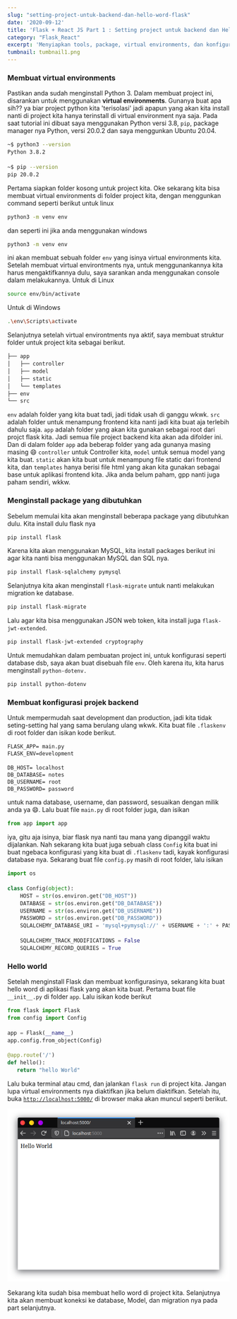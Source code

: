 ```yaml
---
slug: "setting-project-untuk-backend-dan-hello-word-flask"
date: '2020-09-12'
title: 'Flask + React JS Part 1 : Setting project untuk backend dan Hello word di Flask'
category: "Flask_React"
excerpt: 'Menyiapkan tools, package, virtual environments, dan konfigurasi untuk flask (backend)'
tumbnail: tumbnail1.png
---
```


### Membuat virtual environments

Pastikan anda sudah menginstall Python 3. Dalam membuat project ini, disarankan untuk menggunakan **virtual environments**. Gunanya buat apa sih?? ya biar project python kita 'terisolasi' jadi apapun yang akan kita install nanti di project kita hanya terinstall di virtual environment nya saja. Pada saat tutorial ini dibuat saya menggunakan Python versi 3.8, `pip`, package manager nya Python, versi 20.0.2 dan saya menggunkan Ubuntu 20.04.

```bash
~$ python3 --version
Python 3.8.2

~$ pip --version
pip 20.0.2
```

Pertama siapkan folder kosong untuk project kita. Oke sekarang kita bisa membuat virtual environments di folder project kita, dengan menggunkan command seperti berikut untuk linux

```bash
python3 -m venv env
```

dan seperti ini jika anda menggunakan windows

```bash
python3 -m venv env
```

ini akan membuat sebuah folder `env` yang isinya virtual environments kita. Setelah membuat virtual environtments nya, untuk menggunankannya kita harus mengaktifkannya dulu, saya sarankan anda menggunakan console dalam melakukannya. Untuk di Linux

```bash
source env/bin/activate
```

Untuk di Windows

```bash
.\env\Scripts\activate
```

Selanjutnya setelah virtual environtments nya aktif, saya membuat struktur folder untuk project kita sebagai berikut.

```bash
├── app
│   ├── controller
│   ├── model
│   ├── static
│   └── templates
├── env
└── src
```

`env` adalah folder yang kita buat tadi, jadi tidak usah di ganggu wkwk. `src` adalah folder untuk menampung frontend kita nanti jadi kita buat aja terlebih dahulu saja. `app` adalah folder yang akan kita gunakan sebagai root dari projct flask kita. Jadi semua file project backend kita akan ada difolder ini. Dan di dalam folder `app` ada beberap folder yang ada gunanya masing masing 😄 `controller` untuk Controller kita, `model` untuk semua model yang kita buat. `static` akan kita buat untuk menampung file static dari frontend kita, dan `templates` hanya berisi file html yang akan kita gunakan sebagai base untuk aplikasi frontend kita. Jika anda belum paham, gpp nanti juga paham sendiri, wkkw.

### Menginstall package yang dibutuhkan

Sebelum memulai kita akan menginstall beberapa package yang dibutuhkan dulu. Kita install dulu flask nya

```bash
pip install flask 
```

Karena kita akan menggunakan MySQL, kita install packages berikut ini agar kita nanti bisa menggunakan MySQL dan SQL nya.

```bash
pip install flask-sqlalchemy pymysql
```

Selanjutnya kita akan menginstall `flask-migrate` untuk nanti melakukan migration ke database.

```bash
pip install flask-migrate
```

Lalu agar kita bisa menggunakan JSON web token, kita install juga `flask-jwt-extended`.

```bash
pip install flask-jwt-extended cryptography
```

Untuk memudahkan dalam pembuatan project ini, untuk konfigurasi seperti database dsb, saya akan buat disebuah file `env`. Oleh karena itu, kita harus menginstall `python-dotenv.`

```bash
pip install python-dotenv
```

### Membuat konfigurasi projek backend

Untuk mempermudah saat development dan production, jadi kita tidak seting-setting hal yang sama berulang ulang wkwk. Kita buat file `.flaskenv` di root folder dan isikan kode berikut.

```
FLASK_APP= main.py
FLASK_ENV=development

DB_HOST= localhost
DB_DATABASE= notes
DB_USERNAME= root
DB_PASSWORD= password
```

untuk nama database, username, dan password, sesuaikan dengan milik anda ya 😄. Lalu buat file `main.py` di root folder juga, dan isikan 

```python
from app import app
```

iya, gitu aja isinya, biar flask nya nanti tau mana yang dipanggil waktu dijalankan. Nah sekarang kita buat juga sebuah class `Config` kita buat ini buat ngebaca konfigurasi yang kita buat di `.flaskenv` tadi, kayak konfigurasi database nya. Sekarang buat file `config.py` masih di root folder, lalu isikan

```python
import os

class Config(object):
    HOST = str(os.environ.get("DB_HOST"))
    DATABASE = str(os.environ.get("DB_DATABASE"))
    USERNAME = str(os.environ.get("DB_USERNAME"))
    PASSWORD = str(os.environ.get("DB_PASSWORD"))
    SQLALCHEMY_DATABASE_URI = 'mysql+pymysql://' + USERNAME + ':' + PASSWORD + '@' + HOST + '/' + DATABASE

    SQLALCHEMY_TRACK_MODIFICATIONS = False
    SQLALCHEMY_RECORD_QUERIES = True
```

### Hello world

Setelah menginstall Flask dan membuat konfigurasinya, sekarang kita buat hello word di aplikasi flask yang akan kita buat. Pertama buat file `__init__.py` di folder `app`. Lalu isikan kode berikut

```python
from flask import Flask
from config import Config

app = Flask(__name__)
app.config.from_object(Config)

@app.route('/')
def hello():
   return "hello World"
```

Lalu buka terminal atau cmd, dan jalankan `flask run` di project kita. Jangan lupa virtual environments nya diaktifkan jika belum diaktifkan. Setelah itu, buka [`http://localhost:5000/`](http://localhost:5000/) di browser maka akan muncul seperti berikut.

![Hello World Flask](./image/HelloWorld.png)

Sekarang kita sudah bisa membuat hello word di project kita. Selanjutnya kita akan membuat koneksi ke database, Model, dan migration nya pada part selanjutnya.